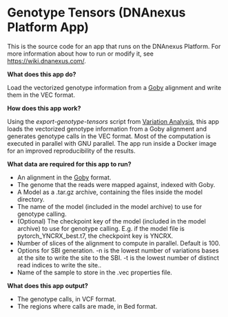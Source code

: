 <!-- dx-header -->
# Genotype Tensors (DNAnexus Platform App)

This is the source code for an app that runs on the DNAnexus Platform.
For more information about how to run or modify it, see
https://wiki.dnanexus.com/.
<!-- /dx-header -->

**What does this app do?**

Load the vectorized genotype information from a [Goby](http://campagnelab.org/software/goby/) alignment and write them in the VEC format.

**How does this app work?**

Using the _export-genotype-tensors_ script from [Variation Analysis](https://github.com/CampagneLaboratory/variationanalysis), this app loads the vectorized genotype information from a Goby alignment and generates genotype calls in the VEC format. Most of the computation is executed in parallel with GNU parallel.
The app run inside a Docker image for an improved reproducibility of the results.

**What data are required for this app to run?**

* An alignment in the [Goby](http://campagnelab.org/software/goby/) format.
* The genome that the reads were mapped against, indexed with Goby.
* A Model as a .tar.gz archive, containing the files inside the model directory.
* The name of the model (included in the model archive) to use for genotype calling.
* (Optional) The checkpoint key of the model (included in the model archive) to use for genotype calling. E.g. if the model file is pytorch_YNCRX_best.t7, the checkpoint key is YNCRX.
* Number of slices of the alignment to compute in parallel. Default is 100.
* Options for SBI generation. -n is the lowest number of variations bases at the site to write the site to the SBI. -t is the lowest number of distinct read indices to write the site..
* Name of the sample to store in the .vec properties file.

**What does this app output?**
* The genotype calls, in VCF format. 
* The regions where calls are made, in Bed format.